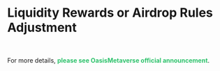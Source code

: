 # Liquidity Rewards or Airdrop Rules Adjustment
<p>&nbsp;</p>
<p>For more details, <strong><span style="color: #2dc26b;">please see OasisMetaverse official announcement</span></strong>.</p>

